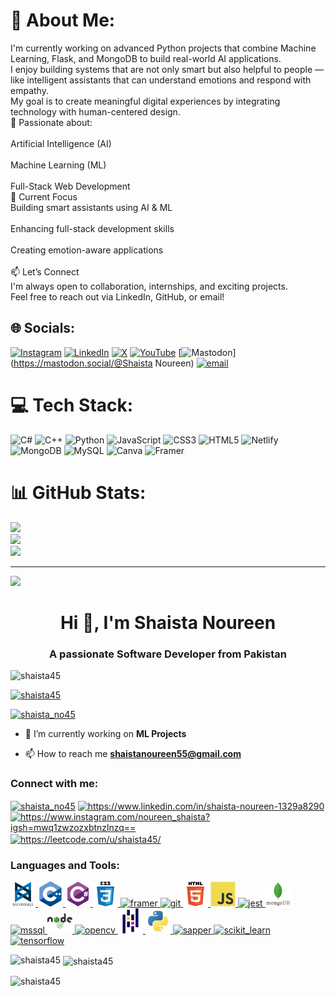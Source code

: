 # 💫 About Me:
I'm currently working on advanced Python projects that combine Machine Learning, Flask, and MongoDB to build real-world AI applications. <br>I enjoy building systems that are not only smart but also helpful to people — like intelligent assistants that can understand emotions and respond with empathy.<br>My goal is to create meaningful digital experiences by integrating technology with human-centered design.<br>🤖 Passionate about:<br><br>Artificial Intelligence (AI)<br><br>Machine Learning (ML)<br><br>Full-Stack Web Development<br>🚀 Current Focus<br>Building smart assistants using AI & ML<br><br>Enhancing full-stack development skills<br><br>Creating emotion-aware applications<br><br>📫 Let’s Connect<br>I'm always open to collaboration, internships, and exciting projects.<br>Feel free to reach out via LinkedIn, GitHub, or email!


## 🌐 Socials:
[![Instagram](https://img.shields.io/badge/Instagram-%23E4405F.svg?logo=Instagram&logoColor=white)](https://instagram.com/https://www.instagram.com/noureen_shaista?igsh=MWQ1ZWZoZXBtNzlnZQ==) [![LinkedIn](https://img.shields.io/badge/LinkedIn-%230077B5.svg?logo=linkedin&logoColor=white)](https://linkedin.com/in/https://www.linkedin.com/in/shaista-noureen-1329a8290) [![X](https://img.shields.io/badge/X-black.svg?logo=X&logoColor=white)](https://x.com/https://x.com/shaista_no45) [![YouTube](https://img.shields.io/badge/YouTube-%23FF0000.svg?logo=YouTube&logoColor=white)](https://youtube.com/@http://www.youtube.com/@shaistanoureen8737) [![Mastodon](https://img.shields.io/badge/-MASTODON-%232B90D9?logo=mastodon&logoColor=white)](https://mastodon.social/@Shaista Noureen) [![email](https://img.shields.io/badge/Email-D14836?logo=gmail&logoColor=white)](mailto:shaistanoureen55@gmail.com) 

# 💻 Tech Stack:
![C#](https://img.shields.io/badge/c%23-%23239120.svg?style=for-the-badge&logo=csharp&logoColor=white) ![C++](https://img.shields.io/badge/c++-%2300599C.svg?style=for-the-badge&logo=c%2B%2B&logoColor=white) ![Python](https://img.shields.io/badge/python-3670A0?style=for-the-badge&logo=python&logoColor=ffdd54) ![JavaScript](https://img.shields.io/badge/javascript-%23323330.svg?style=for-the-badge&logo=javascript&logoColor=%23F7DF1E) ![CSS3](https://img.shields.io/badge/css3-%231572B6.svg?style=for-the-badge&logo=css3&logoColor=white) ![HTML5](https://img.shields.io/badge/html5-%23E34F26.svg?style=for-the-badge&logo=html5&logoColor=white) ![Netlify](https://img.shields.io/badge/netlify-%23000000.svg?style=for-the-badge&logo=netlify&logoColor=#00C7B7) ![MongoDB](https://img.shields.io/badge/MongoDB-%234ea94b.svg?style=for-the-badge&logo=mongodb&logoColor=white) ![MySQL](https://img.shields.io/badge/mysql-4479A1.svg?style=for-the-badge&logo=mysql&logoColor=white) ![Canva](https://img.shields.io/badge/Canva-%2300C4CC.svg?style=for-the-badge&logo=Canva&logoColor=white) ![Framer](https://img.shields.io/badge/Framer-black?style=for-the-badge&logo=framer&logoColor=blue)
# 📊 GitHub Stats:
![](https://github-readme-stats.vercel.app/api?username=shaista45&theme=dark&hide_border=false&include_all_commits=false&count_private=false)<br/>
![](https://nirzak-streak-stats.vercel.app/?user=shaista45&theme=dark&hide_border=false)<br/>
![](https://github-readme-stats.vercel.app/api/top-langs/?username=shaista45&theme=dark&hide_border=false&include_all_commits=false&count_private=false&layout=compact)

---
[![](https://visitcount.itsvg.in/api?id=shaista45&icon=0&color=0)](https://visitcount.itsvg.in)

<!-- Proudly created with GPRM ( https://gprm.itsvg.in ) --><h1 align="center">Hi 👋, I'm Shaista Noureen</h1>
<h3 align="center">A passionate Software Developer from Pakistan</h3>

<p align="left"> <img src="https://komarev.com/ghpvc/?username=shaista45&label=Profile%20views&color=0e75b6&style=flat" alt="shaista45" /> </p>

<p align="left"> <a href="https://github.com/ryo-ma/github-profile-trophy"><img src="https://github-profile-trophy.vercel.app/?username=shaista45" alt="shaista45" /></a> </p>

<p align="left"> <a href="https://twitter.com/shaista_no45" target="blank"><img src="https://img.shields.io/twitter/follow/shaista_no45?logo=twitter&style=for-the-badge" alt="shaista_no45" /></a> </p>

- 🔭 I’m currently working on **ML Projects**

- 📫 How to reach me **shaistanoureen55@gmail.com**

<h3 align="left">Connect with me:</h3>
<p align="left">
<a href="https://twitter.com/shaista_no45" target="blank"><img align="center" src="https://raw.githubusercontent.com/rahuldkjain/github-profile-readme-generator/master/src/images/icons/Social/twitter.svg" alt="shaista_no45" height="30" width="40" /></a>
<a href="https://linkedin.com/in/https://www.linkedin.com/in/shaista-noureen-1329a8290" target="blank"><img align="center" src="https://raw.githubusercontent.com/rahuldkjain/github-profile-readme-generator/master/src/images/icons/Social/linked-in-alt.svg" alt="https://www.linkedin.com/in/shaista-noureen-1329a8290" height="30" width="40" /></a>
<a href="https://instagram.com/https://www.instagram.com/noureen_shaista?igsh=mwq1zwzozxbtnzlnzq==" target="blank"><img align="center" src="https://raw.githubusercontent.com/rahuldkjain/github-profile-readme-generator/master/src/images/icons/Social/instagram.svg" alt="https://www.instagram.com/noureen_shaista?igsh=mwq1zwzozxbtnzlnzq==" height="30" width="40" /></a>
<a href="https://www.leetcode.com/https://leetcode.com/u/shaista45/" target="blank"><img align="center" src="https://raw.githubusercontent.com/rahuldkjain/github-profile-readme-generator/master/src/images/icons/Social/leet-code.svg" alt="https://leetcode.com/u/shaista45/" height="30" width="40" /></a>
</p>

<h3 align="left">Languages and Tools:</h3>
<p align="left"> <a href="https://backbonejs.org" target="_blank" rel="noreferrer"> <img src="https://raw.githubusercontent.com/devicons/devicon/master/icons/backbonejs/backbonejs-original-wordmark.svg" alt="backbonejs" width="40" height="40"/> </a> <a href="https://www.w3schools.com/cpp/" target="_blank" rel="noreferrer"> <img src="https://raw.githubusercontent.com/devicons/devicon/master/icons/cplusplus/cplusplus-original.svg" alt="cplusplus" width="40" height="40"/> </a> <a href="https://www.w3schools.com/cs/" target="_blank" rel="noreferrer"> <img src="https://raw.githubusercontent.com/devicons/devicon/master/icons/csharp/csharp-original.svg" alt="csharp" width="40" height="40"/> </a> <a href="https://www.w3schools.com/css/" target="_blank" rel="noreferrer"> <img src="https://raw.githubusercontent.com/devicons/devicon/master/icons/css3/css3-original-wordmark.svg" alt="css3" width="40" height="40"/> </a> <a href="https://www.framer.com/" target="_blank" rel="noreferrer"> <img src="https://www.vectorlogo.zone/logos/framer/framer-icon.svg" alt="framer" width="40" height="40"/> </a> <a href="https://git-scm.com/" target="_blank" rel="noreferrer"> <img src="https://www.vectorlogo.zone/logos/git-scm/git-scm-icon.svg" alt="git" width="40" height="40"/> </a> <a href="https://www.w3.org/html/" target="_blank" rel="noreferrer"> <img src="https://raw.githubusercontent.com/devicons/devicon/master/icons/html5/html5-original-wordmark.svg" alt="html5" width="40" height="40"/> </a> <a href="https://developer.mozilla.org/en-US/docs/Web/JavaScript" target="_blank" rel="noreferrer"> <img src="https://raw.githubusercontent.com/devicons/devicon/master/icons/javascript/javascript-original.svg" alt="javascript" width="40" height="40"/> </a> <a href="https://jestjs.io" target="_blank" rel="noreferrer"> <img src="https://www.vectorlogo.zone/logos/jestjsio/jestjsio-icon.svg" alt="jest" width="40" height="40"/> </a> <a href="https://www.mongodb.com/" target="_blank" rel="noreferrer"> <img src="https://raw.githubusercontent.com/devicons/devicon/master/icons/mongodb/mongodb-original-wordmark.svg" alt="mongodb" width="40" height="40"/> </a> <a href="https://www.microsoft.com/en-us/sql-server" target="_blank" rel="noreferrer"> <img src="https://www.svgrepo.com/show/303229/microsoft-sql-server-logo.svg" alt="mssql" width="40" height="40"/> </a> <a href="https://nodejs.org" target="_blank" rel="noreferrer"> <img src="https://raw.githubusercontent.com/devicons/devicon/master/icons/nodejs/nodejs-original-wordmark.svg" alt="nodejs" width="40" height="40"/> </a> <a href="https://opencv.org/" target="_blank" rel="noreferrer"> <img src="https://www.vectorlogo.zone/logos/opencv/opencv-icon.svg" alt="opencv" width="40" height="40"/> </a> <a href="https://pandas.pydata.org/" target="_blank" rel="noreferrer"> <img src="https://raw.githubusercontent.com/devicons/devicon/2ae2a900d2f041da66e950e4d48052658d850630/icons/pandas/pandas-original.svg" alt="pandas" width="40" height="40"/> </a> <a href="https://www.python.org" target="_blank" rel="noreferrer"> <img src="https://raw.githubusercontent.com/devicons/devicon/master/icons/python/python-original.svg" alt="python" width="40" height="40"/> </a> <a href="https://sapper.svelte.dev/" target="_blank" rel="noreferrer"> <img src="https://raw.githubusercontent.com/bestofjs/bestofjs-webui/master/public/logos/sapper.svg" alt="sapper" width="40" height="40"/> </a> <a href="https://scikit-learn.org/" target="_blank" rel="noreferrer"> <img src="https://upload.wikimedia.org/wikipedia/commons/0/05/Scikit_learn_logo_small.svg" alt="scikit_learn" width="40" height="40"/> </a> <a href="https://www.tensorflow.org" target="_blank" rel="noreferrer"> <img src="https://www.vectorlogo.zone/logos/tensorflow/tensorflow-icon.svg" alt="tensorflow" width="40" height="40"/> </a> </p>

<p><img align="left" src="https://github-readme-stats.vercel.app/api/top-langs?username=shaista45&show_icons=true&locale=en&layout=compact" alt="shaista45" /></p>

<p>&nbsp;<img align="center" src="https://github-readme-stats.vercel.app/api?username=shaista45&show_icons=true&locale=en" alt="shaista45" /></p>

<p><img align="center" src="https://github-readme-streak-stats.herokuapp.com/?user=shaista45&" alt="shaista45" /></p>
